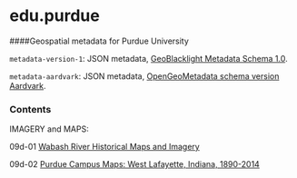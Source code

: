 # edu.purdue

####Geospatial metadata for Purdue University

`metadata-version-1`: JSON metadata, [GeoBlacklight Metadata Schema 1.0](https://opengeometadata.org/docs/gbl-1.0).

`metadata-aardvark`: JSON metadata,  [OpenGeoMetadata schema version Aardvark](https://opengeometadata.org/docs/ogm-aardvark).

### Contents

IMAGERY and MAPS:

09d-01 [Wabash River Historical Maps and Imagery](https://mapsweb.lib.purdue.edu/wabashriver/)

09d-02 [Purdue Campus Maps: West Lafayette, Indiana, 1890-2014](http://collections.lib.purdue.edu/campus)

